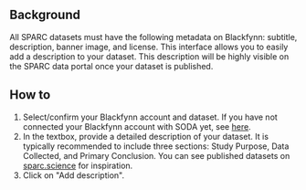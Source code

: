## Background

All SPARC datasets must have the following metadata on Blackfynn: subtitle, description, banner image, and license. This interface allows you to easily add a description to your dataset. This description will be highly visible on the SPARC data portal once your dataset is published.

## How to 

1. Select/confirm your Blackfynn account and dataset. If you have not connected your Blackfynn account with SODA yet, see [here](Connect-your-Blackfynn-account-with-SODA).
2. In the textbox, provide a detailed description of your dataset. It is typically recommended to include three sections: Study Purpose, Data Collected, and Primary Conclusion. You can see published datasets on [sparc.science](https://sparc.science/) for inspiration.
3. Click on "Add description".

